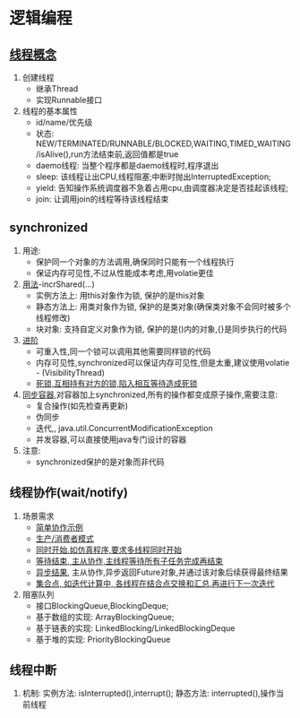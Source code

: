 # 逻辑编程

## [线程概念](BaseThreadDemo.java)

1. 创建线程
    - 继承Thread
    - 实现Runnable接口
2. 线程的基本属性
    - id/name/优先级
    - 状态: NEW/TERMINATED/RUNNABLE/BLOCKED,WAITING,TIMED_WAITING/isAlive(),run方法结束前,返回值都是true
    - daemo线程: 当整个程序都是daemo线程时,程序退出
    - sleep: 该线程让出CPU,线程阻塞;中断时抛出InterruptedException;
    - yield: 告知操作系统调度器不急着占用cpu,由调度器决定是否挂起该线程;
    - join: 让调用join的线程等待该线程结束

## synchronized

1. 用途:
    - 保护同一个对象的方法调用,确保同时只能有一个线程执行
    - 保证内存可见性,不过从性能成本考虑,用volatie更佳
2. [用法](SharedMemoryDemo.java)-incrShared(...)
    - 实例方法上: 用this对象作为锁, 保护的是this对象
    - 静态方法上: 用类对象作为锁, 保护的是类对象(确保类对象不会同时被多个线程修改)
    - 块对象: 支持自定义对象作为锁, 保护的是()内的对象,{}是同步执行的代码
3. [进阶](SharedMemoryDemo.java)
    - 可重入性,同一个锁可以调用其他需要同样锁的代码
    - 内存可见性,synchronized可以保证内存可见性,但是太重,建议使用volatie - (VisibilityThread)
    - [死锁,互相持有对方的锁,陷入相互等待造成死锁](DeadLockDemo.java)
4. [同步容器](CollectionDemo.java),对容器加上synchronized,所有的操作都变成原子操作,需要注意:
    - 复合操作(如先检查再更新)
    - 伪同步
    - 迭代,, java.util.ConcurrentModificationException
    - 并发容器,可以直接使用java专门设计的容器
5. 注意:
    - synchronized保护的是对象而非代码

## 线程协作(wait/notify)

1. 场景需求
    - [简单协作示例](WaitAndNotifyDemo.java)
    - [生产/消费者模式](ProducerAndConsumerDemo.java)
    - [同时开始.如仿真程序,要求多线程同时开始](WaitWithLatchDemo.java)
    - [等待结束, 主从协作,主线程等待所有子任务完成再结束](WaitWithLatchDemo.java)
    - [异步结果](FeatureCallDemo.java), 主从协作,异步返回Future对象,并通过该对象后续获得最终结果
    - [集合点, 如迭代计算中, 各线程在结合点交换和汇总,再进行下一次迭代](AssemblePointDemo.java)
2. 阻塞队列
    - 接口BlockingQueue,BlockingDeque;
    - 基于数组的实现: ArrayBlockingQueue;
    - 基于链表的实现: LinkedBlocking/LinkedBlockingDeque
    - 基于堆的实现: PriorityBlockingQueue

## 线程中断
1. 机制: 实例方法: isInterrupted(),interrupt(); 静态方法: interrupted(),操作当前线程
